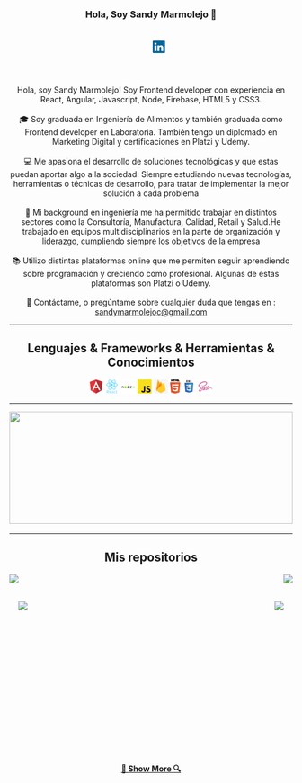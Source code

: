 <h3 align="center">Hola, Soy Sandy Marmolejo 👋</h3>
<h5 align="center">
  <code>
    <a href="https://www.linkedin.com/in/sandy-marmolejo/" title="Mi Linkedin"><img width="22" src="images/linkedin.svg"></a>
</code>

</h5>
<br>
<p align="center">
 Hola, soy Sandy Marmolejo! Soy Frontend developer con experiencia en React, Angular, Javascript, Node, Firebase, HTML5 y CSS3.
  <br>
  <br>
  🎓 Soy graduada en Ingeniería de Alimentos y también graduada como Frontend developer en Laboratoria. También tengo un diplomado en Marketing Digital y certificaciones en Platzi y Udemy. 
  <br>
   <br>
  💻 Me apasiona el desarrollo de soluciones tecnológicas y que estas puedan aportar algo a la sociedad. Siempre estudiando nuevas tecnologías, herramientas o técnicas de desarrollo, para tratar de implementar la mejor solución a cada problema
  <br>
   <br>
  🔬 Mi background en ingeniería me ha permitido trabajar en distintos sectores como la Consultoría, Manufactura, Calidad, Retail y Salud.He trabajado en equipos multidisciplinarios en la parte de organización y liderazgo, cumpliendo siempre los objetivos de la empresa
  <br>
   <br>
  📚 Utilizo distintas plataformas online que me permiten seguir aprendiendo sobre programación y creciendo como profesional. Algunas de estas plataformas son Platzi o Udemy.
  <br>
     <br>
  💬 Contáctame, o pregúntame sobre cualquier duda que tengas en : <a href="mailto:sandymarmolejoc@gmail.com">sandymarmolejoc@gmail.com</a>
</p>

<hr>

<h2 align="center">Lenguajes & Frameworks & Herramientas & Conocimientos</h2>

<p align="center">
 <code><img title="Angular" height="25" src="images/angular.svg"></code>
  <code><img title="React" height="25" src="images/react2.svg"></code>
  <code><img title="Node" height="25" src="images/node.svg"></code>
<code><img title="Javascript" height="25" src="images/javascript.svg"></code>
<code><img title="Firebase" height="25" src="images/firebase.png"></code>
  <code><img title="HTML5" height="25" src="images/html5.svg"></code>
  <code><img title="CSS3" height="25" src="images/css.svg"></code>
  <code><img title="SASS" height="25" src="images/sass.svg"></code>
 
</p>

<hr>

<a href="https://github.com/sandymarmolejo" title="Ir al código"><img width="100%" height="200" src="https://github-readme-stats.vercel.app/api?username=sandymarmolejo&show_icons=true&theme=Gradient"></a>

<hr>

<h2 align="center">Mis repositorios</h2>

<p width="100%" align="center">
  <a align="left" href="https://github.com/sandymarmolejo/LIM012-fe-burger-queen" title="LIM012-fe-burger-queen"><img align="left" height="115" src="https://github-readme-stats.vercel.app/api/pin/?username=sandymarmolejo&repo=LIM012-fe-burger-queen&theme=nightowl"></a>
  <a align="right" href="https://github.com/sandymarmolejo/LIM012-data-lovers" title="Data Lovers"><img align="right" height="115" src="https://github-readme-stats.vercel.app/api/pin/?username=sandymarmolejo&repo=LIM012-data-lovers&theme=nightowl"></a>
</p>
<br><br>
<p width="100%" align="center">
  <a align="left" href="https://github.com/sandymarmolejo/LIM012-fe-md-links" title="MdLinks"><img align="left" height="115"  src="https://github-readme-stats.vercel.app/api/pin/?username=sandymarmolejo&repo=LIM012-fe-md-links&theme=nightowl"></a>
  <a align="right" href="https://github.com/SandyMarmolejo/LIM012-card-validation" title="Card Validation"><img align="right" height="115" src="https://github-readme-stats.vercel.app/api/pin/?username=sandymarmolejo&repo=LIM012-card-validation&theme=nightowl"></a>
</p>
<br><br>

<br><br><br><br><br><br><br><br><br><br><br><br><br>

<h4 align="center"><a href=https://github.com/sandymarmolejo?tab=repositories" title="Show Repositories">🔎 Show More 🔍</a></h4>

<!--
**SandyMarmolejo/sandymarmolejo** is a ✨ _special_ ✨ repository because its `README.md` (this file) appears on your GitHub profile.

Here are some ideas to get you started:

- 🔭 I’m currently working on ...
- 🌱 I’m currently learning ...
- 👯 I’m looking to collaborate on ...
- 🤔 I’m looking for help with ...
- 💬 Ask me about ...
- 📫 How to reach me: ...
- 😄 Pronouns: ...
- ⚡ Fun fact: ...
-->

<!--
**SandyMarmolejo/sandymarmolejo** is a ✨ _special_ ✨ repository because its `README.md` (this file) appears on your GitHub profile.

Here are some ideas to get you started:

- 🔭 I’m currently working on ...
- 🌱 I’m currently learning ...
- 👯 I’m looking to collaborate on ...
- 🤔 I’m looking for help with ...
- 💬 Ask me about ...
- 📫 How to reach me: ...
- 😄 Pronouns: ...
- ⚡ Fun fact: ...
-->
